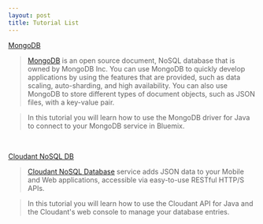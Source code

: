 ```yaml
---
layout: post
title: Tutorial List
---
```


[MongoDB](/mongodb)

>[MongoDB](https://console.ng.bluemix.net/docs/services/MongoDB/index.html#MongoDB) is an open source document, NoSQL database that is owned by MongoDB Inc. You can use MongoDB to quickly develop applications by using the features that are provided, such as data scaling, auto-sharding, and high availability. You can also use MongoDB to store different types of document objects, such as JSON files, with a key-value pair.

>In this tutorial you will learn how to use the MongoDB driver for Java to connect to your MongoDB service in Bluemix.

<br>

[Cloudant NoSQL DB](/cloudant-nosql)

>[Cloudant NoSQL Database](https://console.ng.bluemix.net/docs/services/Cloudant/index.html#Cloudant) service adds JSON data to your Mobile and Web applications, accessible via easy-to-use RESTful HTTP/S APIs.

>In this tutorial you will learn how to use the Cloudant API for Java and the Cloudant's web console to manage your database entries.
